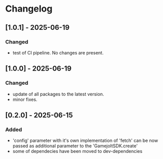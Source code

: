 # Changelog

## [1.0.1] - 2025-06-19
### Changed
- test of CI pipeline. No changes are present.

## [1.0.0] - 2025-06-19

### Changed
- update of all packages to the latest version.
- minor fixes.


## [0.2.0] - 2025-06-15

### Added
- 'config' parameter with it's own implementation of 'fetch' can be now passed as additional parameter to the 'GamejoltSDK.create'
- some of dependecies have been moved to dev-dependencies